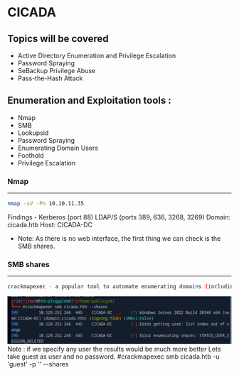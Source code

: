 # CICADA

## Topics will be covered
   - Active Directory Enumeration and Privilege Escalation
   - Password Spraying
   - SeBackup Privilege Abuse
   - Pass-the-Hash Attack

## Enumeration and Exploitation tools :
- Nmap
- SMB
- Lookupsid
- Password Spraying 
- Enumerating Domain Users 
- Foothold
- Privilege Escalation 


### Nmap
--------------------------------------------------------------------------------
```bash
nmap -sV -Pn 10.10.11.35
```
Findings  -    Kerberos (port 88)
        LDAP/S (ports 389, 636, 3268, 3269)
        Domain: cicada.htb
        Host: CICADA-DC
        
- Note: As there is no web interface, the first thing we can check is the SMB shares.

### SMB shares
-----------------------------------------------------------------------------------------
```bash
crackmapexec - a popular tool to automate enumerating domains (including users, files/ directories, and shares)
```
![alt text](image.png)
Note : if we specify any user the results would be much more better
Lets take guest as user and no password.
#crackmapexec smb cicada.htb -u 'guest' -p '' --shares

